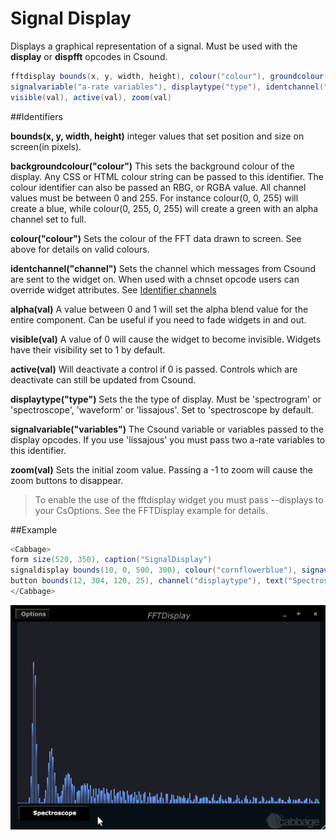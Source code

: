 # Signal Display

Displays a graphical representation of a signal. Must be used with the **display** or **dispfft** opcodes in Csound. 

```csharp
fftdisplay bounds(x, y, width, height), colour("colour"), groundcolour("colour"), \
signalvariable("a-rate variables"), displaytype("type"), identchannel("channel"), alpha(val), \
visible(val), active(val), zoom(val)
```
<!--(End of syntax)/-->

##Identifiers

**bounds(x, y, width, height)** integer values that set position and size on screen(in pixels). 

**backgroundcolour("colour")** This sets the background colour of the display. Any CSS or HTML colour string can be passed to this identifier. The colour identifier can also be passed an RBG, or RGBA value. All channel values must be between 0 and 255. For instance colour(0, 0, 255) will create a blue, while colour(0, 255, 0, 255) will create a green with an alpha channel set to full.  

**colour("colour")** Sets the colour of the FFT data drawn to screen. See above for details on valid colours.

**identchannel("channel")** Sets the channel which messages from Csound are sent to the widget on. When used with a chnset opcode users can override widget attributes. See [Identifier channels](./identchannels.md)  

**alpha(val)** A value between 0 and 1 will set the alpha blend value for the entire component. Can be useful if you need to fade widgets in and out. 

**visible(val)** A value of 0 will cause the widget to become invisible. Widgets have their visibility set to 1 by default. 

**active(val)** Will deactivate a control if 0 is passed. Controls which are deactivate can still be updated from Csound.

**displaytype("type")** Sets the the type of display. Must be 'spectrogram' or 'spectroscope', 'waveform' or 'lissajous'. Set to 'spectroscope by default.

**signalvariable("variables")** The Csound variable or variables passed to the display opcodes. If you use 'lissajous' you must pass two a-rate variables to this identifier.   

**zoom(val)** Sets the initial zoom value. Passing a -1 to zoom will cause the zoom buttons to disappear.  

<!--(End of identifiers)/-->

> To enable the use of the fftdisplay widget you must pass --displays to your CsOptions. See the FFTDisplay example for details.  

##Example
```csharp
<Cabbage>
form size(520, 350), caption("SignalDisplay")
signaldisplay bounds(10, 0, 500, 300), colour("cornflowerblue"), signavariable("aOutput")
button bounds(12, 304, 120, 25), channel("displaytype"), text("Spectroscope", "Spectrogram")
</Cabbage>
```

![](images/fftdisplayExample.gif)